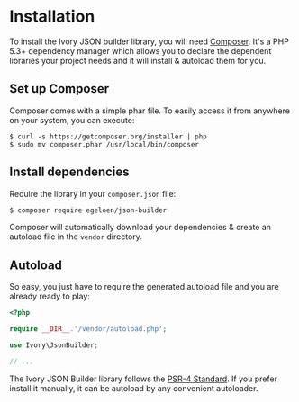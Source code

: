 # Installation

To install the Ivory JSON builder library, you will need [Composer](http://getcomposer.org). It's a PHP 5.3+ dependency
manager which allows you to declare the dependent libraries your project needs and it will install & autoload them for
you.

## Set up Composer

Composer comes with a simple phar file. To easily access it from anywhere on your system, you can execute:

```
$ curl -s https://getcomposer.org/installer | php
$ sudo mv composer.phar /usr/local/bin/composer
```

## Install dependencies

Require the library in your `composer.json` file:

``` bash
$ composer require egeloen/json-builder
```

Composer will automatically download your dependencies & create an autoload file in the ``vendor`` directory.

## Autoload

So easy, you just have to require the generated autoload file and you are already ready to play:

``` php
<?php

require __DIR__.'/vendor/autoload.php';

use Ivory\JsonBuilder;

// ...
```

The Ivory JSON Builder library follows the [PSR-4 Standard](http://www.php-fig.org/psr/psr-4/). If you prefer install
it manually, it can be autoload by any convenient autoloader.
